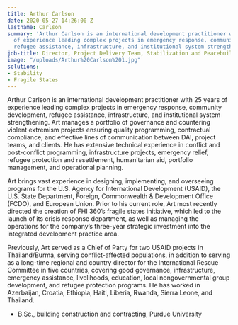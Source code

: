 ```yaml
---
title: Arthur Carlson
date: 2020-05-27 14:26:00 Z
lastname: Carlson
summary: 'Arthur Carlson is an international development practitioner with 25 years
  of experience leading complex projects in emergency response, community development,
  refugee assistance, infrastructure, and institutional system strengthening. '
job-title: Director, Project Delivery Team, Stabilization and Peacebuilding
image: "/uploads/Arthur%20Carlson%201.jpg"
solutions:
- Stability
- Fragile States
---
```


Arthur Carlson is an international development practitioner with 25 years of experience leading complex projects in emergency response, community development, refugee assistance, infrastructure, and institutional system strengthening. Art manages a portfolio of governance and countering violent extremism projects ensuring quality programming, contractual compliance, and effective lines of communication between DAI, project teams, and clients. He has extensive technical experience in conflict and post-conflict programming, infrastructure projects, emergency relief, refugee protection and resettlement, humanitarian aid, portfolio management, and operational planning. 

Art brings vast experience in designing, implementing, and overseeing programs for the U.S. Agency for International Development (USAID), the U.S. State Department, Foreign, Commonwealth & Development Office (FCDO), and European Union. Prior to his current role, Art most recently directed the creation of FHI 360’s fragile states initiative, which led to the launch of its crisis response department, as well as managing the operations for the company’s three-year strategic investment into the integrated development practice area.   

Previously, Art served as a Chief of Party for two USAID projects in Thailand/Burma, serving conflict-affected populations, in addition to serving as a long-time regional and country director for the International Rescue Committee in five countries, covering good governance, infrastructure, emergency assistance, livelihoods, education, local nongovernmental group development, and refugee protection programs. He has worked in Azerbaijan, Croatia, Ethiopia, Haiti, Liberia, Rwanda, Sierra Leone, and Thailand.   

* B.Sc., building construction and contracting, Purdue University